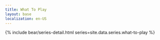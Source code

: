 ```yaml
---
title: What To Play
layout: base
localization: en-US
---
```


{% include bear/series-detail.html
    series=site.data.series.what-to-play
%}
